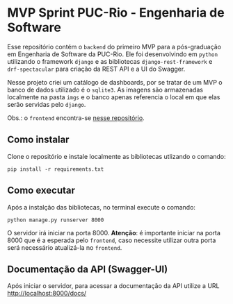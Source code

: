 # MVP Sprint PUC-Rio - Engenharia de Software

Esse repositório contém o `backend` do primeiro MVP para a pós-graduação em Engenharia de Software da PUC-Rio. Ele foi desenvolvindo em `python` utilizando o framework `django` e as bibliotecas `django-rest-framework` e `drf-spectacular` para criação da REST API e a UI do Swagger.

Nesse projeto criei um catálogo de dashboards, por se tratar de um MVP o banco de dados utilizado é o `sqlite3`. As imagens são armazenadas localmente na pasta `imgs` e o banco apenas referencia o local em que elas serão servidas pelo `django`.

Obs.: o `frontend` encontra-se [nesse repositório](https://github.com/luizzappa/hubanalytics-front).

## Como instalar

Clone o repositório e instale localmente as bibliotecas utlizando o comando:

```
pip install -r requirements.txt
```

## Como executar

Após a instalção das bibliotecas, no terminal execute o comando:

```
python manage.py runserver 8000
```

O servidor irá iniciar na porta 8000. **Atenção**: é importante iniciar na porta 8000 que é a esperada pelo `frontend`, caso necessite utilizar outra porta será necessário atualizá-la no `frontend`.

## Documentação da API (Swagger-UI)

Após iniciar o servidor, para acessar a documentação da API utilize a URL [http://localhost:8000/docs/](http://localhost:8000/docs/)
